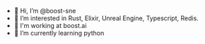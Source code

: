 - 👋 Hi, I’m @boost-sne
- 👀 I’m interested in Rust, Elixir, Unreal Engine, Typescript, Redis.
- 👷‍ I'm working at boost.ai
- 🌱 I’m currently learning python
